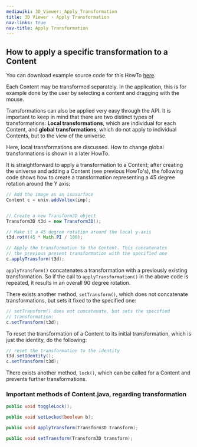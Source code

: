 ```yaml
---
mediawiki: 3D_Viewer:_Apply_Transformation
title: 3D Viewer › Apply Transformation
nav-links: true
nav-title: Apply Transformation
---
```


## How to apply a specific transformation to a Content

You can download example source code for this HowTo [here](/plugins/3d-viewer/example-code).

Each Content may be transformed separately. In the application, this is for example done by the user by selecting a content and dragging with the mouse.

Transformations can also be applied very easy through the API. It is important to keep in mind that there are two distinct types of transformations: **Local transformations**, which are individual for each Content, and **global transformations**, which do not apply to individual Contents, but to the view of the universe.

Here, local transformations are discussed. How to change global transformations is shown in a later HowTo.

It is straightforward to apply a transformation to a Content; after creating the universe and adding a Content (see previous HowTo's), the following code shows how to create a transformation representing a 45 degree rotation around the Y axis:

```java
// Add the image as an isosurface
Content c = univ.addVoltex(imp);


// Create a new Transform3D object
Transform3D t3d = new Transform3D();

// Make it a 45 degree rotation around the local y-axis
t3d.rotY(45 * Math.PI / 180);

// Apply the transformation to the Content. This concatenates
// the previous present transformation with the specified one
c.applyTransform(t3d);
```
`applyTransform()` concatenates a transformation with a previously existing transformation. So if the call to `applyTransformation()` in the above code is repeated, it results in an overall 90 degree rotation.

There exists another method, `setTransform()`, which does not concatenate transformations, but sets it fixed to the specified one:

```java
// setTransform() does not concatenate, but sets the specified
// transformation:
c.setTransform(t3d);
```
To reset the transformation of a Content to its initial transformation, which is just the identity, do the following:

```java
// reset the transformation to the identity
t3d.setIdentity();
c.setTransform(t3d);
```
There exists another method, `lock()`, which can be called for a Content and prevents further transformations.

### Important methods of Content.java, regarding transformation

```java
public void toggleLock();

public void setLocked(boolean b);

public void applyTransform(Transform3D transform);

public void setTransform(Transform3D transform);
```
